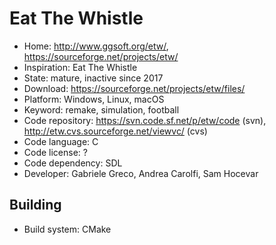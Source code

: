 # Eat The Whistle

- Home: http://www.ggsoft.org/etw/, https://sourceforge.net/projects/etw/
- Inspiration: Eat The Whistle
- State: mature, inactive since 2017
- Download: https://sourceforge.net/projects/etw/files/
- Platform: Windows, Linux, macOS
- Keyword: remake, simulation, football
- Code repository: https://svn.code.sf.net/p/etw/code (svn), http://etw.cvs.sourceforge.net/viewvc/ (cvs)
- Code language: C
- Code license: ?
- Code dependency: SDL
- Developer: Gabriele Greco, Andrea Carolfi, Sam Hocevar

## Building

- Build system: CMake
